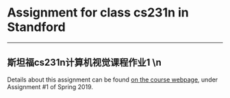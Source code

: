 # Assignment for class cs231n in Standford
***
## 斯坦福cs231n计算机视觉课程作业1 \n
Details about this assignment can be found [on the course webpage](http://cs231n.github.io/), under Assignment #1 of Spring 2019.
